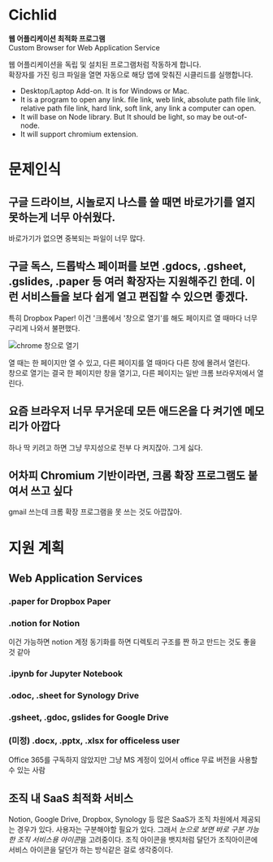 # Cichlid
**웹 어플리케이션 최적화 프로그램**  
Custom Browser for Web Application Service

웹 어플리케이션을 독립 및 설치된 프로그램처럼 작동하게 합니다.  
확장자를 가진 링크 파일을 열면 자동으로 해당 앱에 맞춰진 시클리드를 실행합니다.

- Desktop/Laptop Add-on. It is for Windows or Mac.
- It is a program to open any link. file link, web link, absolute path file link, relative path file link, hard link, soft link, any link a computer can open.
- It will base on Node library. But It should be light, so may be out-of-node.
- It will support chromium extension.

# 문제인식

## 구글 드라이브, 시놀로지 나스를 쓸 때면 바로가기를 열지 못하는게 너무 아쉬웠다.
바로가기가 없으면 중복되는 파일이 너무 많다.

## 구글 독스, 드롭박스 페이퍼를 보면 .gdocs, .gsheet, .gslides, .paper 등 여러 확장자는 지원해주긴 한데. 이런 서비스들을 보다 쉽게 열고 편집할 수 있으면 좋겠다.
특히 Dropbox Paper! 이건 '크롬에서 '창으로 열기'를 해도 페이지르 열 때마다 너무 구리게 나와서 불편했다.

![chrome 창으로 열기](https://user-images.githubusercontent.com/16158188/155846899-c72a98dd-96a0-41ff-b157-11fdcb8f93ac.png)

열 때는 한 페이지만 열 수 있고, 다른 페이지를 열 때마다 다른 창에 몰려서 열린다.  
창으로 열기는 결국 한 페이지만 창을 열기고, 다른 페이지는 일반 크롬 브라우저에서 열린다.

## 요즘 브라우저 너무 무거운데 모든 애드온을 다 켜기엔 메모리가 아깝다
하나 딱 키려고 하면 그냥 무지성으로 전부 다 켜지잖아. 그게 싫다.

## 어차피 Chromium 기반이라면, 크롬 확장 프로그램도 붙여서 쓰고 싶다
gmail 쓰는데 크롬 확장 프로그램을 못 쓰는 것도 아깝잖아.

# 지원 계획
## Web Application Services

### .paper for Dropbox Paper

### .notion for Notion
이건 가능하면 notion 계정 동기화를 하면 디렉토리 구조를 짠 하고 만드는 것도 좋을 것 같아

### .ipynb for Jupyter Notebook

### .odoc, .sheet for Synology Drive

### .gsheet, .gdoc, gslides for Google Drive

### (미정) .docx, .pptx, .xlsx for officeless user
Office 365를 구독하지 않았지만 그냥 MS 계정이 있어서 office 무료 버전을 사용할 수 있는 사람

## 조직 내 SaaS 최적화 서비스
Notion, Google Drive, Dropbox, Synology 등 많은 SaaS가 조직 차원에서 제공되는 경우가 있다.
사용자는 구분해야할 필요가 있다.
그래서 *눈으로 보면 바로 구분 가능한 조직 서비스용 아이콘*을 고려중이다.  조직 아이콘을 뱃지처럼 달던가 조직아이콘에 서비스 아이콘을 달던가 하는 방식같은 걸로 생각중이다.
